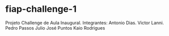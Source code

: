 # fiap-challenge-1
Projeto Challenge de Aula Inaugural. 
Integrantes:
Antonio Dias.
Victor Lanni.
Pedro Passos
Julio José Puntos
Kaio Rodrigues
